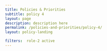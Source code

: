 ```yaml
---
title: Policies & Priorities
subtitle: policy 4
layout: page
description: description here
permalink: /policies-and-priorities/policy-4/
layout: policy-landing

filters:  role-2 active
---
```

